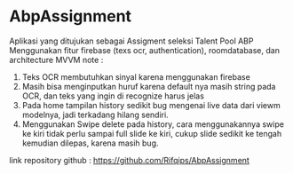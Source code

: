 # AbpAssignment
 Aplikasi yang ditujukan sebagai Assigment seleksi Talent Pool ABP
 Menggunakan fitur firebase (texs ocr, authentication), roomdatabase, dan architecture MVVM
 note : 
 1. Teks OCR membutuhkan sinyal karena menggunakan firebase
 2. Masih bisa menginputkan huruf karena default nya masih string pada OCR, dan teks yang ingin di recognize harus jelas
 3. Pada home tampilan history sedikit bug mengenai live data dari viewm modelnya, jadi terkadang hilang sendiri.
 4. Menggunakan Swipe delete pada history, cara menggunakannya swipe ke kiri tidak perlu sampai full slide ke kiri, cukup slide sedikit ke tengah kemudian dilepas,    karena masih bug.
 
 link repository github : https://github.com/Rifqips/AbpAssignment